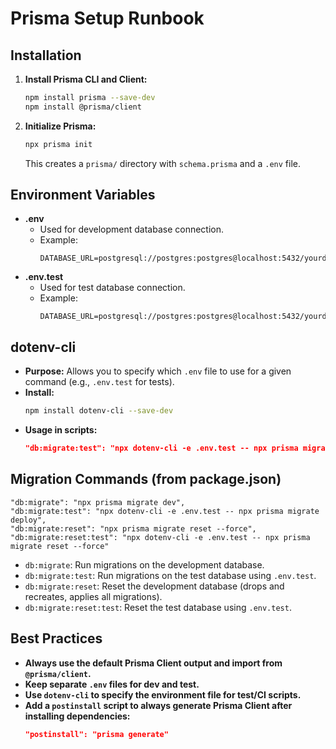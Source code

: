 # Prisma Setup Runbook

## Installation

1. **Install Prisma CLI and Client:**
   ```sh
   npm install prisma --save-dev
   npm install @prisma/client
   ```

2. **Initialize Prisma:**
   ```sh
   npx prisma init
   ```
   This creates a `prisma/` directory with `schema.prisma` and a `.env` file.

## Environment Variables

- **.env**
  - Used for development database connection.
  - Example:
    ```env
    DATABASE_URL=postgresql://postgres:postgres@localhost:5432/yourdb
    ```
- **.env.test**
  - Used for test database connection.
  - Example:
    ```env
    DATABASE_URL=postgresql://postgres:postgres@localhost:5432/yourdb_test
    ```

## dotenv-cli

- **Purpose:** Allows you to specify which `.env` file to use for a given command (e.g., `.env.test` for tests).
- **Install:**
  ```sh
  npm install dotenv-cli --save-dev
  ```
- **Usage in scripts:**
  ```json
  "db:migrate:test": "npx dotenv-cli -e .env.test -- npx prisma migrate deploy"
  ```

## Migration Commands (from package.json)

```
"db:migrate": "npx prisma migrate dev",
"db:migrate:test": "npx dotenv-cli -e .env.test -- npx prisma migrate deploy",
"db:migrate:reset": "npx prisma migrate reset --force",
"db:migrate:reset:test": "npx dotenv-cli -e .env.test -- npx prisma migrate reset --force"
```

- `db:migrate`: Run migrations on the development database.
- `db:migrate:test`: Run migrations on the test database using `.env.test`.
- `db:migrate:reset`: Reset the development database (drops and recreates, applies all migrations).
- `db:migrate:reset:test`: Reset the test database using `.env.test`.

## Best Practices

- **Always use the default Prisma Client output and import from `@prisma/client`.**
- **Keep separate `.env` files for dev and test.**
- **Use `dotenv-cli` to specify the environment file for test/CI scripts.**
- **Add a `postinstall` script to always generate Prisma Client after installing dependencies:**
  ```json
  "postinstall": "prisma generate"
  ``` 